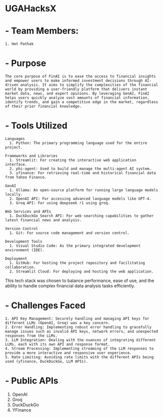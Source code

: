 # UGAHacksX

# - Team Members: 
    1. Het Pathak

# - Purpose
    The core purpose of FinAI is to ease the access to financial insights and empower users to make informed investment decisions through AI-driven analysis. It aims to simplify the complexities of the financial world by providing a user-friendly platform that delivers instant market data, news, and expert opinions. By leveraging GenAI, FinAI helps users quickly analyze vast amounts of financial information, identify trends, and gain a competitive edge in the market, regardless of their prior financial knowledge.

# - Tools Utilized
    Languages
      1. Python: The primary programming language used for the entire project.
      
    Frameworks and Libraries
      1. Streamlit: For creating the interactive web application interface.
      2. phi-agent: Used to build and manage the multi-agent AI system.
      3. yfinance: For retrieving real-time and historical financial data from Yahoo Finance.
      
    GenAI 
      1. Ollama: An open-source platform for running large language models locally.
      2. OpenAI API: For accessing advanced language models like GPT-4.
      3. Groq API: For using deepseek r1 using groq.
      
    Web Services and APIs
      1. DuckDuckGo Search API: For web searching capabilities to gather latest financial news and analysis.
      
    Version Control
      1. Git: For source code management and version control.
      
    Development Tools
      1. Visual Studio Code: As the primary integrated development environment (IDE).
      
    Deployment
      1. GitHub: For hosting the project repository and facilitating collaboration.
      2. Streamlit Cloud: For deploying and hosting the web application.
      
  This tech stack was chosen to balance performance, ease of use, and the ability to handle complex financial data analysis tasks efficiently.

# - Challenges Faced
    1. API Key Management: Securely handling and managing API keys for different LLMs (OpenAI, Groq) was a key concern.
    2. Error Handling: Implementing robust error handling to gracefully manage issues such as invalid API keys, network errors, and unexpected responses from the LLMs.
    3. LLM Integration: Dealing with the nuances of integrating different LLMs, each with its own API and response format.
    4. Stream Processing: Implementing streaming of the LLM responses to provide a more interactive and responsive user experience.
    5. Rate Limiting: Avoiding rate limits with the different APIs being used (yfinance, DuckDuckGo, LLM APIs).

# - Public APIs
  1. OpenAI
  2. Groq
  3. DuckDuckGo
  4. YFinance
